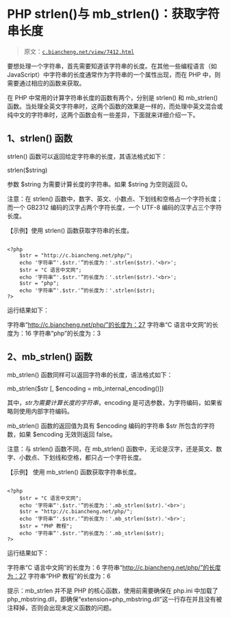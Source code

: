 # PHP strlen()与 mb_strlen()：获取字符串长度

> 原文：[`c.biancheng.net/view/7412.html`](http://c.biancheng.net/view/7412.html)

要想处理一个字符串，首先需要知道该字符串的长度。在其他一些编程语言（如 JavaScript）中字符串的长度通常作为字符串的一个属性出现，而在 PHP 中，则需要通过相应的函数来获取。

在 PHP 中常用的计算字符串长度的函数有两个，分别是 strlen() 和 mb_strlen() 函数。当处理全英文字符串时，这两个函数的效果是一样的，而处理中英文混合或纯中文的字符串时，这两个函数会有一些差异，下面就来详细介绍一下。

## 1、strlen() 函数

strlen() 函数可以返回给定字符串的长度，其语法格式如下：

strlen($string)

参数 $string 为需要计算长度的字符串。如果 $string 为空则返回 0。

注意：在 strlen() 函数中，数字、英文、小数点、下划线和空格占一个字符长度；而一个 GB2312 编码的汉字占两个字符长度，一个 UTF-8 编码的汉字占三个字符长度。

【示例】使用 strlen() 函数获取字符串的长度。

```

<?php
    $str = "http://c.biancheng.net/php/";
    echo '字符串“'.$str.'”的长度为：'.strlen($str).'<br>';
    $str = "C 语言中文网";
    echo '字符串“'.$str.'”的长度为：'.strlen($str).'<br>';
    $str = "php";
    echo '字符串“'.$str.'”的长度为：'.strlen($str);
?>
```

运行结果如下：

字符串“http://c.biancheng.net/php/”的长度为：27
字符串“C 语言中文网”的长度为：16
字符串“php”的长度为：3

## 2、mb_strlen() 函数

mb_strlen() 函数同样可以返回字符串的长度，语法格式如下：

mb_strlen($str [, $encoding = mb_internal_encoding()])

其中，$str 为需要计算长度的字符串，$encoding 是可选参数，为字符编码，如果省略则使用内部字符编码。

mb_strlen() 函数的返回值为具有 $encoding 编码的字符串 $str 所包含的字符数，如果 $encoding 无效则返回 false。

注意：与 strlen() 函数不同，在 mb_strlen() 函数中，无论是汉字，还是英文、数字、小数点、下划线和空格，都只占一个字符长度。

【示例】 使用 mb_strlen() 函数获取字符串长度。

```

<?php
    $str = "C 语言中文网";
    echo '字符串“'.$str.'”的长度为：'.mb_strlen($str).'<br>';
    $str = "http://c.biancheng.net/php/";
    echo '字符串“'.$str.'”的长度为：'.mb_strlen($str).'<br>';
    $str = "PHP 教程";
    echo '字符串“'.$str.'”的长度为：'.mb_strlen($str);
?>
```

运行结果如下：

字符串“C 语言中文网”的长度为：6
字符串“http://c.biancheng.net/php/”的长度为：27
字符串“PHP 教程”的长度为：6

提示：mb_strlen 并不是 PHP 的核心函数，使用前需要确保在 php.ini 中加载了 php_mbstring.dll，即确保“extension=php_mbstring.dll”这一行存在并且没有被注释掉，否则会出现未定义函数的问题。